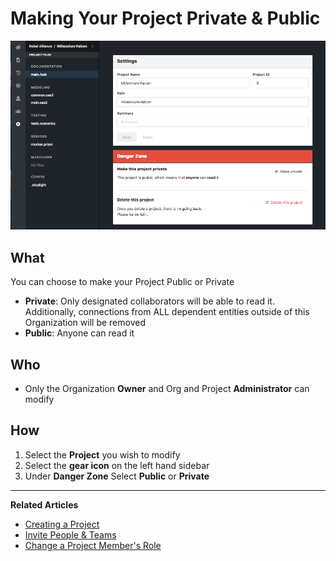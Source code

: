 # Making Your Project Private & Public

![Project Visibility](https://github.com/stoplightio/docs/blob/develop/assets/images/project-make-public.png?raw=true)

## What 

You can choose to make your Project Public or Private 
* **Private**: Only designated collaborators will be able to read it. Additionally, connections from ALL dependent entities outside of this Organization will be removed 
* **Public**: Anyone can read it 

## Who

* Only the Organization **Owner** and Org and Project **Administrator** can modify

## How

1. Select the **Project** you wish to modify 
2. Select the **gear icon** on the left hand sidebar 
3. Under **Danger Zone** Select **Public** or **Private** 

---
**Related Articles**
- [Creating a Project](/platform/projects/creating-a-project)
- [Invite People & Teams](/platform/projects/invite-people)
- [Change a Project Member's Role](/platform/projects/change-a-members-role)


